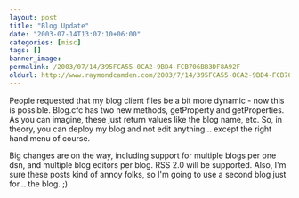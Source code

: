 ```yaml
---
layout: post
title: "Blog Update"
date: "2003-07-14T13:07:10+06:00"
categories: [misc]
tags: []
banner_image: 
permalink: /2003/07/14/395FCA55-0CA2-9BD4-FCB706BB3DF8A92F
oldurl: http://www.raymondcamden.com/2003/7/14/395FCA55-0CA2-9BD4-FCB706BB3DF8A92F
---
```


People requested that my blog client files be a bit more dynamic - now this is possible. Blog.cfc has two new methods, getProperty and getProperties. As you can imagine, these just return values like the blog name, etc. So, in theory, you can deploy my blog and not edit anything... except the right hand menu of course. 

Big changes are on the way, including support for multiple blogs per one dsn, and multiple blog editors per blog. RSS 2.0 will be supported. Also, I'm sure these posts kind of annoy folks, so I'm going to use a second blog just for... the blog. ;)